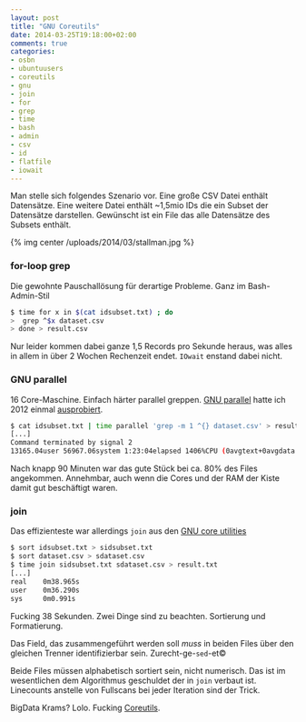 ```yaml
---
layout: post
title: "GNU Coreutils"
date: 2014-03-25T19:18:00+02:00
comments: true
categories:
- osbn
- ubuntuusers
- coreutils
- gnu
- join
- for
- grep
- time
- bash
- admin
- csv
- id
- flatfile
- iowait
---
```


Man stelle sich folgendes Szenario vor. Eine große CSV Datei enthält Datensätze.
Eine weitere Datei enthält ~1,5mio IDs die ein Subset der Datensätze darstellen.
Gewünscht ist ein File das alle Datensätze des Subsets enthält.

{% img center /uploads/2014/03/stallman.jpg %}

### for-loop grep

Die gewohnte Pauschallösung für derartige Probleme. Ganz im Bash-Admin-Stil

``` bash 
$ time for x in $(cat idsubset.txt) ; do
>  grep ^$x dataset.csv
> done > result.csv
```

Nur leider kommen dabei ganze 1,5 Records pro Sekunde heraus, was alles in allem
in über 2 Wochen Rechenzeit endet. `IOwait` enstand dabei nicht.

### GNU parallel

16 Core-Maschine. Einfach härter parallel greppen. [GNU parallel](https://www.gnu.org/software/parallel/)
hatte ich 2012 einmal [ausprobiert](https://noqqe.de/blog/2012/01/08/gnu-parallel/).

``` bash 
$ cat idsubset.txt | time parallel 'grep -m 1 ^{} dataset.csv' > result.csv
[...]
Command terminated by signal 2
13165.04user 56967.06system 1:23:04elapsed 1406%CPU (0avgtext+0avgdata 40816maxresident)k
```

Nach knapp 90 Minuten war das gute Stück bei ca. 80% des Files angekommen.
Annehmbar, auch wenn die Cores und der RAM der Kiste damit gut beschäftigt
waren.

### join

Das effizienteste war allerdings `join` aus den [GNU core utilities](https://www.gnu.org/software/coreutils/)

``` bash 
$ sort idsubset.txt > sidsubset.txt
$ sort dataset.csv > sdataset.csv
$ time join sidsubset.txt sdataset.csv > result.txt
[...]
real    0m38.965s
user    0m36.290s
sys     0m0.991s
```

Fucking 38 Sekunden. Zwei Dinge sind zu beachten. Sortierung und
Formatierung.

Das Field, das zusammengeführt werden soll _muss_ in beiden Files über den
gleichen Trenner identifizierbar sein. Zurecht-ge-`sed`-et&copy;

Beide Files müssen alphabetisch sortiert sein, nicht numerisch. Das ist im
wesentlichen dem Algorithmus geschuldet der in `join` verbaut ist. Linecounts
anstelle von Fullscans bei jeder Iteration sind der Trick.

BigData Krams? Lolo. Fucking [Coreutils](http://rms.sexy).
